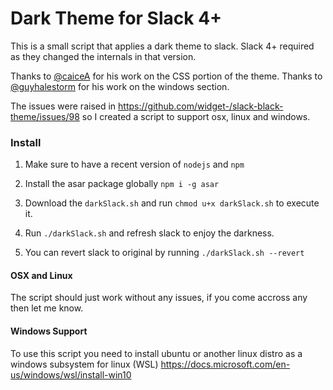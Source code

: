 # Dark Theme for Slack 4+

This is a small script that applies a dark theme to slack. Slack 4+ required as they changed the internals in that version.

Thanks to [@caiceA](https://github.com/caiceA/slack-black-theme) for his work on the CSS portion of the theme.
Thanks to [@guyhalestorm](https://github.com/guyhalestorm) for his work on the windows section.

The issues were raised in https://github.com/widget-/slack-black-theme/issues/98 so I created a script to support osx, linux and windows.

### Install

1. Make sure to have a recent version of `nodejs` and `npm`
2. Install the asar package globally `npm i -g asar`
3. Download the `darkSlack.sh` and run `chmod u+x darkSlack.sh` to execute it.
4. Run `./darkSlack.sh` and refresh slack to enjoy the darkness.

5. You can revert slack to original by running `./darkSlack.sh --revert`

#### OSX and Linux

The script should just work without any issues, if you come accross any then let me know.

#### Windows Support

To use this script you need to install ubuntu or another linux distro as a windows subsystem for linux (WSL)
https://docs.microsoft.com/en-us/windows/wsl/install-win10
